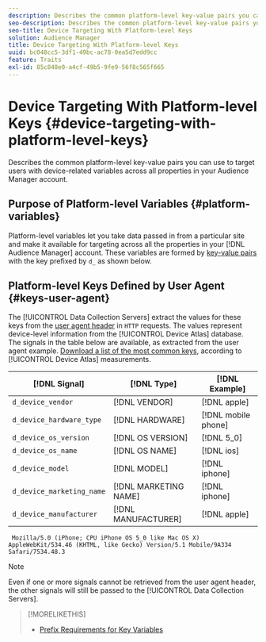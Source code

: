 ```yaml
---
description: Describes the common platform-level key-value pairs you can use to target users with device-related variables across all properties in your Audience Manager account.
seo-description: Describes the common platform-level key-value pairs you can use to target users with device-related variables across all properties in your Audience Manager account.
seo-title: Device Targeting With Platform-level Keys
solution: Audience Manager
title: Device Targeting With Platform-level Keys
uuid: bc048cc5-3df1-49bc-ac78-0ea5d7edd9cc
feature: Traits
exl-id: 85c848e0-a4cf-49b5-9fe9-56f8c565f665
---
```

# Device Targeting With Platform-level Keys {#device-targeting-with-platform-level-keys}

Describes the common platform-level key-value pairs you can use to target users with device-related variables across all properties in your Audience Manager account.

## Purpose of Platform-level Variables {#platform-variables}

<!-- c_tb_device_targeting.xml -->

Platform-level variables let you take data passed in from a particular site and make it available for targeting across all the properties in your [!DNL Audience Manager] account. These variables are formed by [key-value pairs](../../reference/key-value-pairs-explained.md) with the key prefixed by `d_` as shown below.

## Platform-level Keys Defined by User Agent {#keys-user-agent}

The [!UICONTROL Data Collection Servers] extract the values for these keys from the [user agent header](https://www.w3.org/Protocols/rfc2616/rfc2616-sec14.html#sec14.43) in `HTTP` requests. The values represent device-level information from the [!UICONTROL Device Atlas] database. The signals in the table below are available, as extracted from the user agent example. [Download a list of the most common keys](assets/device_keys.csv), according to [!UICONTROL Device Atlas] measurements.

|  [!DNL Signal]  | [!DNL Type]  | [!DNL Example]  |
|---|---|---|
|  `d_device_vendor`  | [!DNL VENDOR]  | [!DNL apple] |
|  `d_device_hardware_type`  | [!DNL HARDWARE]  | [!DNL mobile phone]  |
|  `d_device_os_version`  | [!DNL OS VERSION]  | [!DNL 5_0]  |
|  `d_device_os_name`  | [!DNL OS NAME]  | [!DNL ios]  |
|  `d_device_model`  | [!DNL MODEL]  | [!DNL iphone]  |
|  `d_device_marketing_name`  | [!DNL MARKETING NAME]  | [!DNL iphone]  |
|  `d_device_manufacturer`  | [!DNL MANUFACTURER]  | [!DNL apple]  |

```
 Mozilla/5.0 (iPhone; CPU iPhone OS 5_0 like Mac OS X) AppleWebKit/534.46 (KHTML, like Gecko) Version/5.1 Mobile/9A334 Safari/7534.48.3
```

>[!NOTE]
>
>Even if one or more signals cannot be retrieved from the user agent header, the other signals will still be passed to the [!UICONTROL Data Collection Servers].

>[!MORELIKETHIS]
>
>* [Prefix Requirements for Key Variables](../../features/traits/trait-variable-prefixes.md)
